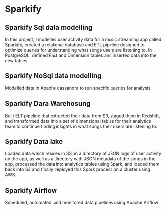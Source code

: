 # Sparkify
## Sparkify Sql data modelling

In this project, I modelled user activity data for a music streaming
app called Sparkify, created a relational database and ETL
pipeline designed to optimize queries for understanding what songs
users are listening to. In PostgreSQL, defined Fact and
Dimension tables and inserted data into the new tables.


## Sparkify NoSql data modelling

Modelled data in Apache cassandra to run specific queries for analysis.

## Sparkify Dara Warehosung

Built ELT pipeline that extracted their data from S3, staged them in Redshift, and transformed
data into a set of dimensional tables for their analytics team to
continue finding insights in what songs their users are listening to.

## Sparkify Data lake

Loaded data which resides in S3, in a directory of JSON logs of user activity on the app,
as well as a directory with JSON metadata of the songs in the app, processed the data into analytics tables
using Spark, and loaded them back into S3 and finally deployed this Spark
process on a cluster using AWS.

## Sparkify Airflow

Scheduled, automated, and monitored  data pipelines using Apache Airflow

